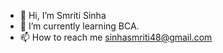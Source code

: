 - 👋 Hi, I’m Smriti Sinha
- 🌱 I’m currently learning BCA.
- 📫 How to reach me sinhasmriti48@gmail.com

<!---
SmritiSinhaWork/SmritiSinhaWork is a ✨ special ✨ repository because its `README.md` (this file) appears on your GitHub profile.
You can click the Preview link to take a look at your changes.
--->
